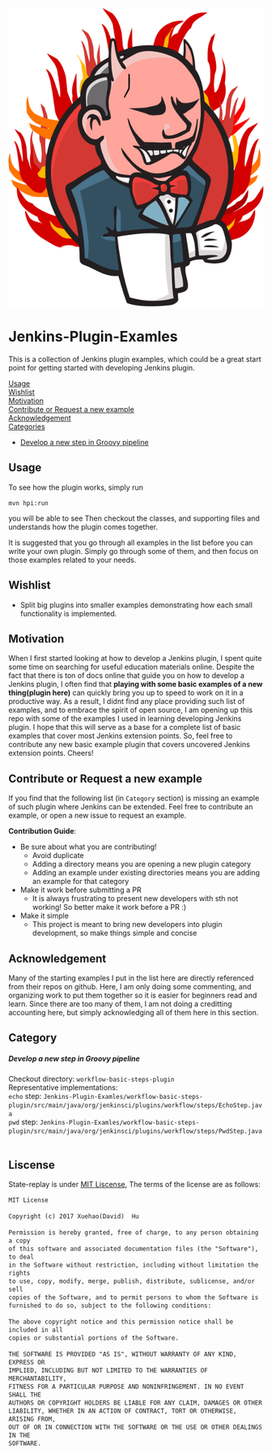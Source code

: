 ![Angry Jenkins Logo](https://github.com/10000TB/Jenkins-Plugin-Examles/blob/master/not-examples-related/fire-jenkins.svg)  
# Jenkins-Plugin-Examles
This is a collection of Jenkins plugin examples, which could be a great start point for getting started with developing Jenkins plugin. 
  
  
[Usage](#usage)  
[Wishlist](#wishlist)  
[Motivation](#motivation)  
[Contribute or Request a new example](#contribute-or-request-a-new-example)  
[Acknowledgement](#acknowledgement)  
[Categories](#category)  
* [Develop a new step in Groovy pipeline](#develop-a-new-step-in-groovy-pipeline)

## Usage
To see how the plugin works, simply run
```
mvn hpi:run
```
you will be able to see 
Then checkout the classes, and supporting files and understands how the plugin comes together.  
  
It is suggested that you go through all examples in the list before you can write your own plugin. Simply go through some of them, and then focus on those examples related to your needs.

## Wishlist
* Split big plugins into smaller examples demonstrating how each small functionality is implemented.

## Motivation
When I first started looking at how to develop a Jenkins plugin, I spent quite some time on searching for useful education materials online. Despite the fact that there is ton of docs online that guide you on how to develop a Jenkins plugin, I often find that **playing with some basic examples of a new thing(plugin here)** can quickly bring you up to speed to work on it in a productive way. As a result, I didnt find any place providing such list of examples, and to embrace the spirit of open source, I am opening up this repo with some of the examples I used in learning developing Jenkins plugin. I hope that this will serve as a base for a complete list of basic examples that cover most Jenkins extension points. So, feel free to contribute any new basic example plugin that covers uncovered Jenkins extension points. Cheers!   

## Contribute or Request a new example  
If you find that the following list (in `Category` section) is missing an example of such plugin where Jenkins can be extended. Feel free to contribute an example, or open a new issue to request an example.

**Contribution Guide**:  
* Be sure about what you are contributing!  
  * Avoid duplicate
  * Adding a directory means you are opening a new plugin category
  * Adding an example under existing directories means you are adding an example for that category
* Make it work before submitting a PR
  * It is always frustrating to present new developers with sth not working! So better make it work before a PR :)
* Make it simple
  * This project is meant to bring new developers into plugin development, so make things simple and concise

## Acknowledgement
Many of the starting examples I put in the list here are directly referenced from their repos on github. Here, I am only doing some commenting, and organizing work to put them together so it is easier for beginners read and learn. Since there are too many of them, I am not doing a creditting accounting here, but simply acknowledging all of them here in this section.

## Category

##### Develop a new step in Groovy pipeline
Checkout directory: `workflow-basic-steps-plugin`  
Representative implementations:  
`echo` step: `Jenkins-Plugin-Examles/workflow-basic-steps-plugin/src/main/java/org/jenkinsci/plugins/workflow/steps/EchoStep.java`  
`pwd` step: `Jenkins-Plugin-Examles/workflow-basic-steps-plugin/src/main/java/org/jenkinsci/plugins/workflow/steps/PwdStep.java`  


## Liscense

State-replay is under [MIT Liscense](https://github.com/10000TB/Jenkins-Plugin-Examles/blob/master/LICENSE), The terms of the license are as follows:

```
MIT License

Copyright (c) 2017 Xuehao(David)  Hu

Permission is hereby granted, free of charge, to any person obtaining a copy
of this software and associated documentation files (the "Software"), to deal
in the Software without restriction, including without limitation the rights
to use, copy, modify, merge, publish, distribute, sublicense, and/or sell
copies of the Software, and to permit persons to whom the Software is
furnished to do so, subject to the following conditions:

The above copyright notice and this permission notice shall be included in all
copies or substantial portions of the Software.

THE SOFTWARE IS PROVIDED "AS IS", WITHOUT WARRANTY OF ANY KIND, EXPRESS OR
IMPLIED, INCLUDING BUT NOT LIMITED TO THE WARRANTIES OF MERCHANTABILITY,
FITNESS FOR A PARTICULAR PURPOSE AND NONINFRINGEMENT. IN NO EVENT SHALL THE
AUTHORS OR COPYRIGHT HOLDERS BE LIABLE FOR ANY CLAIM, DAMAGES OR OTHER
LIABILITY, WHETHER IN AN ACTION OF CONTRACT, TORT OR OTHERWISE, ARISING FROM,
OUT OF OR IN CONNECTION WITH THE SOFTWARE OR THE USE OR OTHER DEALINGS IN THE
SOFTWARE.
```

